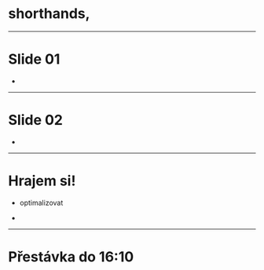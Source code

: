 <!-- .slide: data-state="c-slide-inter" -->

# shorthands,

---

# Slide 01

>>>
*

---

# Slide 02

>>>
*

---

<!-- .slide: data-state="c-slide-task" -->

# Hrajem si!

* optimalizovat

>>>
*

---

<!-- .slide: data-state="c-slide-break" -->

# Přestávka do 16:10